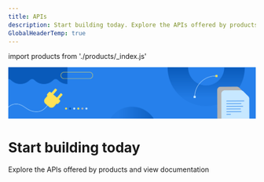 ```yaml
---
title: APIs
description: Start building today. Explore the APIs offered by products and view documentation.
GlobalHeaderTemp: true  
---
```

import products from './products/_index.js'

<Hero slots="image, heading, text" variant="fullwidth" background="rgb(45, 131, 232)" />

![IO banner](images/F_Illu_DevEcoProductIndexPage_1440x300_2x.png)

# Start building today

Explore the APIs offered by products and view documentation

<ProductCardFilter products={products} />
